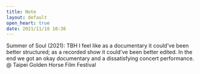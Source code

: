 ```yaml
---
title: Note
layout: default
open_heart: true
date: 2021/11/18 10:38
---
```


Summer of Soul (2021): TBH I feel like as a documentary it could've been better structured; as a recorded show it could've been better edited. In the end we got an okay documentary and a dissatisfying concert performance. @ Taipei Golden Horse Film Festival
